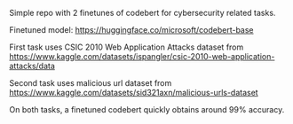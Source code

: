 Simple repo with 2 finetunes of codebert for cybersecurity related tasks.

Finetuned model: https://huggingface.co/microsoft/codebert-base

First task uses CSIC 2010 Web Application Attacks dataset from https://www.kaggle.com/datasets/ispangler/csic-2010-web-application-attacks/data

Second task uses malicious url dataset from https://www.kaggle.com/datasets/sid321axn/malicious-urls-dataset

On both tasks, a finetuned codebert quickly obtains around 99% accuracy.
